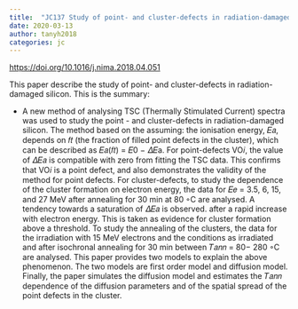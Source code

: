 ```yaml
---
title:  "JC137 Study of point- and cluster-defects in radiation-damaged silicon"
date: 2020-03-13
author: tanyh2018
categories: jc
---
```


<https://doi.org/10.1016/j.nima.2018.04.051>

This paper describe the study of point- and cluster-defects in radiation-damaged silicon. This is the summary:
- A new method of analysing TSC (Thermally Stimulated Current) spectra was used to study the point - and cluster-defects in radiation-damaged silicon. The method based on the assuming: the ionisation energy, 𝐸𝑎, depends on 𝑓𝑡 (the fraction of filled point defects in the cluster), which can be described as 𝐸𝑎(𝑓𝑡) = 𝐸0 − 𝛥𝐸a. For point-defects VO𝑖, the value of 𝛥𝐸𝑎 is compatible with zero from fitting the TSC data. This confirms that VO𝑖 is a point defect, and also demonstrates the validity of the method for point defects. For cluster-defects,  to study the dependence of the cluster formation on electron energy, the data for 𝐸𝑒 = 3.5, 6, 15, and 27 MeV after annealing for 30 min at 80 ◦C are analysed. A tendency towards a saturation of 𝛥𝐸𝑎 is observed. after a rapid increase with electron energy. This is taken as evidence for cluster formation above a threshold. To study the annealing of the clusters, the data for the irradiation with 15 MeV electrons and the conditions as irradiated and after isochronal annealing for 30 min between 𝑇𝑎𝑛𝑛 = 80− 280 ◦C are analysed. This paper provides two models to explain the above phenomenon. The two models are first order model and diffusion model. Finally, the paper simulates the diffusion model and estimates the 𝑇𝑎𝑛𝑛 dependence of the diffusion parameters and of the spatial spread of the point defects in the cluster.




